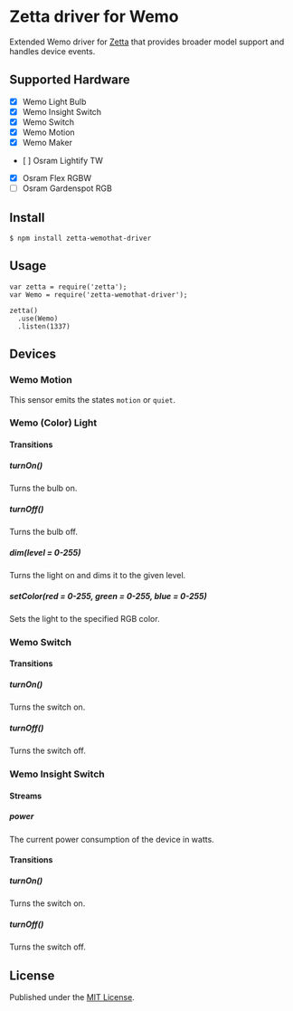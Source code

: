 # Zetta driver for Wemo

Extended Wemo driver for [Zetta](http://www.zettajs.org) that provides broader model support and handles device events.

## Supported Hardware

  * [x] Wemo Light Bulb
  * [x] Wemo Insight Switch
  * [x] Wemo Switch
  * [x] Wemo Motion
  * [x] Wemo Maker
  * [ ] Osram Lightify TW
  * [x] Osram Flex RGBW
  * [ ] Osram Gardenspot RGB

## Install

```
$ npm install zetta-wemothat-driver
```

## Usage

```
var zetta = require('zetta');
var Wemo = require('zetta-wemothat-driver');

zetta()
  .use(Wemo)
  .listen(1337)
```

## Devices

### Wemo Motion

This sensor emits the states `motion` or `quiet`.

### Wemo (Color) Light

#### Transitions

##### turnOn()

Turns the bulb on.

##### turnOff()

Turns the bulb off.

##### dim(level = 0-255)

Turns the light on and dims it to the given level.

##### setColor(red = 0-255, green = 0-255, blue = 0-255)

Sets the light to the specified RGB color.

### Wemo Switch

#### Transitions

##### turnOn()

Turns the switch on.

##### turnOff()

Turns the switch off.

### Wemo Insight Switch

#### Streams

##### power

The current power consumption of the device in watts.

#### Transitions

##### turnOn()

Turns the switch on.

##### turnOff()

Turns the switch off.

## License

Published under the [MIT License](https://github.com/timonreinhard/zetta-wemothat-driver/blob/master/LICENSE).
